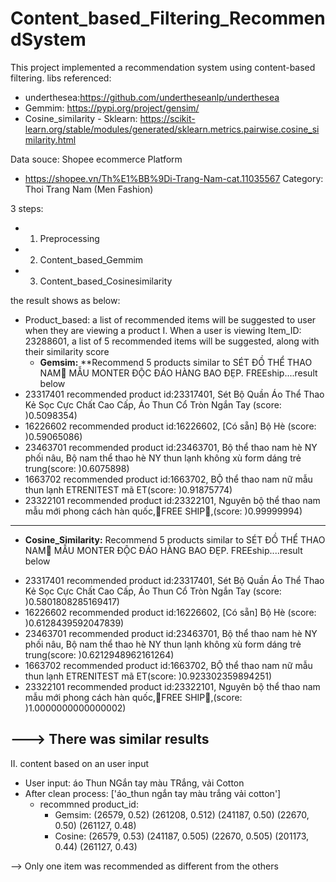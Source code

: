 # Content_based_Filtering_RecommendSystem

This project implemented a recommendation system using content-based filtering.
libs referenced:
- underthesea:https://github.com/undertheseanlp/underthesea
- Gemmim: https://pypi.org/project/gensim/
- Cosine_similarity - Sklearn: https://scikit-learn.org/stable/modules/generated/sklearn.metrics.pairwise.cosine_similarity.html

Data souce: Shopee ecommerce Platform
- https://shopee.vn/Th%E1%BB%9Di-Trang-Nam-cat.11035567
Category: Thoi Trang Nam (Men Fashion)

 3 steps:
- 1. Preprocessing
- 2. Content_based_Gemmim
- 3. Content_based_Cosinesimilarity

the result shows as below:
- Product_based: a list of recommended items will be suggested to user when they are viewing a product
I. When a user is viewing Item_ID: 23288601, a list of 5 recommended items will be suggested, along with their similarity score
  + **Gemsim:**
 **Recommend 5 products similar to SÉT ĐỒ THỂ THAO NAM🚗 MẪU MONTER ĐỘC ĐÁO HÀNG BAO ĐẸP. FREEship....result below
- 23317401
recommended product id:23317401, Sét Bộ Quần Áo Thể Thao Kẻ Sọc Cực Chất Cao Cấp, Áo Thun Cổ Tròn Ngắn Tay (score: )0.5098354)
- 16226602
recommended product id:16226602, [Có sẵn] Bộ Hè (score: )0.59065086)
- 23463701
recommended product id:23463701, Bộ thể thao nam hè NY phối nâu, Bộ nam thể thao hè NY thun lạnh không xù form dáng trẻ trung(score: )0.6075898)
- 1663702
recommended product id:1663702, BỘ thể thao nam nữ mẫu thun lạnh ETRENITEST mã ET(score: )0.91875774)
- 23322101
recommended product id:23322101, Nguyên bộ thể thao nam mẫu mới phong cách hàn quốc,🚛FREE SHIP🚛,(score: )0.99999994)
----
  + **Cosine_Similarity:**
 Recommend 5 products similar to SÉT ĐỒ THỂ THAO NAM🚗 MẪU MONTER ĐỘC ĐÁO HÀNG BAO ĐẸP. FREEship....result below
- 23317401
recommended product id:23317401, Sét Bộ Quần Áo Thể Thao Kẻ Sọc Cực Chất Cao Cấp, Áo Thun Cổ Tròn Ngắn Tay (score: )0.5801808285169417)
- 16226602
recommended product id:16226602, [Có sẵn] Bộ Hè (score: )0.6128439592047839)
- 23463701
recommended product id:23463701, Bộ thể thao nam hè NY phối nâu, Bộ nam thể thao hè NY thun lạnh không xù form dáng trẻ trung(score: )0.6212948962161264)
- 1663702
recommended product id:1663702, BỘ thể thao nam nữ mẫu thun lạnh ETRENITEST mã ET(score: )0.923302359894251)
- 23322101
recommended product id:23322101, Nguyên bộ thể thao nam mẫu mới phong cách hàn quốc,🚛FREE SHIP🚛,(score: )1.0000000000000002)

---> There was similar results
----

II. content based on an user input
- User input:  áo Thun NGắn tay màu TRắng, vải Cotton
- After clean process:  ['áo_thun ngắn tay màu trắng vải cotton']
  + recommned product_id:
    + Gemsim: (26579, 0.52) (261208, 0.512) (241187, 0.50) (22670, 0.50) (261127, 0.48)
    + Cosine: (26579, 0.53) (241187, 0.505) (22670, 0.505) (201173, 0.44) (261127, 0.43)

--> Only one item was recommended as different from the others 
